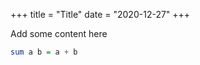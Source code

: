 +++
title = "Title"
date = "2020-12-27"
+++

Add some content here

```haskell
sum a b = a + b
```

